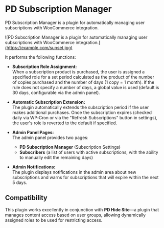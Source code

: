 # PD Subscription Manager

PD Subscription Manager is a plugin for automatically managing user subscriptions with WooCommerce integration.

![PD Subscription Manager is a plugin for automatically managing user subscriptions with WooCommerce integration.][(https://example.com/sunset.jpg)](https://github.com/PhantomDraft/subscription-manager-wp/blob/main/cover.png)

It performs the following functions:

- **Subscription Role Assignment:**  
  When a subscription product is purchased, the user is assigned a specified role for a set period calculated as the product of the number of copies purchased and the number of days (1 copy = 1 month). If the rule does not specify a number of days, a global value is used (default is 30 days, configurable via the admin panel).

- **Automatic Subscription Extension:**  
  The plugin automatically extends the subscription period if the user makes additional purchases. Once the subscription expires (checked daily via WP‑Cron or via the "Refresh Subscriptions" button in settings), the user's role is reverted to the default if specified.

- **Admin Panel Pages:**  
  The admin panel provides two pages:
  - **PD Subscription Manager** (Subscription Settings)  
  - **Subscribers** (a list of users with active subscriptions, with the ability to manually edit the remaining days)

- **Admin Notifications:**  
  The plugin displays notifications in the admin area about new subscriptions and warns for subscriptions that will expire within the next 5 days.

## Compatibility

This plugin works excellently in conjunction with **PD Hide Site**—a plugin that manages content access based on user groups, allowing dynamically assigned roles to be used for restricting access.
